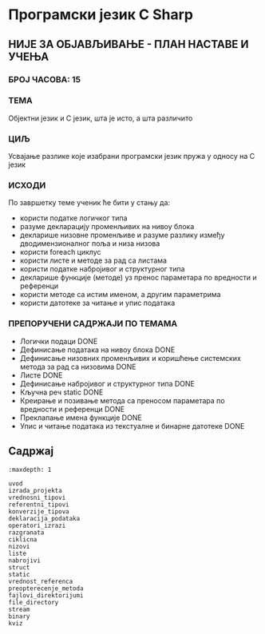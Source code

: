 # Програмски језик C Sharp

## НИЈЕ ЗА ОБЈАВЉИВАЊЕ - ПЛАН НАСТАВЕ И УЧЕЊА

### БРОЈ ЧАСОВА: 15

### ТЕМА

Објектни језик и C језик, шта је исто, а шта различито

### ЦИЉ

Усвајање разлике које изабрани програмски језик пружа у односу на C језик

### ИСХОДИ

По завршетку теме ученик ће бити у стању да:

* користи податке логичког типа
* разуме декларацију променљивих на нивоу блока
* декларише низовне променљиве и разуме разлику између дводимензионалног поља и низа низова
* користи foreach циклус
* користи листе и методе за рад са листама
* користи податке набројивог и структурног типа
* декларише функције (методе) уз пренос параметара по вредности и референци
* користи методе са истим именом, а другим параметрима
* користи датотеке за читање и упис података

### ПРЕПОРУЧЕНИ САДРЖАЈИ ПО ТЕМАМА

* Логички подаци DONE
* Дефинисање података на нивоу блока DONE
* Дефинисање низовних променљивих и коришћење системских метода за рад са низовима DONE
* Листе DONE
* Дефинисање набројивог и структурног типа DONE
* Кључна реч static DONE
* Креирање и позивање метода са преносом параметара по вредности и референци DONE
* Преклапање имена функције DONE
* Упис и читање података из текстуалне и бинарне датотеке DONE

## Садржај

```{toctree}
:maxdepth: 1

uvod
izrada_projekta
vrednosni_tipovi
referentni_tipovi
konverzije_tipova
deklaracija_podataka
operatori_izrazi
razgranata
ciklicna
nizovi
liste
nabrojivi
struct
static
vrednost_referenca
preopterecenje_metoda
fajlovi_direktorijumi
file_directory
stream
binary
kviz
```
